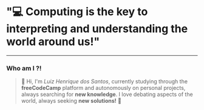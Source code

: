 # "💻 Computing is the key to interpreting and understanding the world around us!"

<hr>

### Who am I ?!
> 👋 Hi, I'm *Luiz Henrique dos Santos*, currently studying through the **freeCodeCamp** platform and autonomously on personal projects, always searching for **new knowledge**. I love debating aspects of the world, always seeking **new solutions!** 🚀


